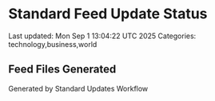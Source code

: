 # Standard Feed Update Status
Last updated: Mon Sep  1 13:04:22 UTC 2025
Categories: technology,business,world

## Feed Files Generated

Generated by Standard Updates Workflow
